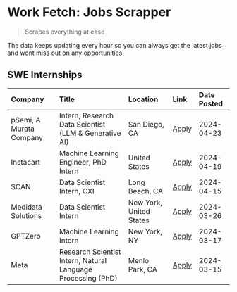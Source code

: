# Work Fetch: Jobs Scrapper
> Scrapes everything at ease

The data keeps updating every hour so you can always get the latest jobs and wont miss out on any opportunities.

## SWE Internships
<!--START_SECTION:workfetch-->
| Company                 | Title                                                        | Location                | Link                                                                                                                                                                                                                                                                               | Date Posted   |
|:------------------------|:-------------------------------------------------------------|:------------------------|:-----------------------------------------------------------------------------------------------------------------------------------------------------------------------------------------------------------------------------------------------------------------------------------|:--------------|
| pSemi, A Murata Company | Intern, Research Data Scientist (LLM & Generative AI)        | San Diego, CA           | [Apply](https://www.linkedin.com/jobs/view/intern-research-data-scientist-llm-generative-ai-at-psemi-a-murata-company-3887074168?refId=2sD8YFV%2Fb0qkolkMI9HnEw%3D%3D&trackingId=%2FAX%2FGcavkehUxMq6n8%2B4ZA%3D%3D&position=4&pageNum=0&trk=public_jobs_jserp-result_search-card) | 2024-04-23    |
| Instacart               | Machine Learning Engineer, PhD Intern                        | United States           | [Apply](https://www.linkedin.com/jobs/view/machine-learning-engineer-phd-intern-at-instacart-3901991739?refId=2sD8YFV%2Fb0qkolkMI9HnEw%3D%3D&trackingId=sXoqf4Wp8uNzF4TCV6de9g%3D%3D&position=2&pageNum=0&trk=public_jobs_jserp-result_search-card)                                | 2024-04-19    |
| SCAN                    | Data Scientist Intern, CXI                                   | Long Beach, CA          | [Apply](https://www.linkedin.com/jobs/view/data-scientist-intern-cxi-at-scan-3899690492?refId=2sD8YFV%2Fb0qkolkMI9HnEw%3D%3D&trackingId=C8k7uLPDEruQl0Ob0%2BpZlQ%3D%3D&position=9&pageNum=0&trk=public_jobs_jserp-result_search-card)                                              | 2024-04-15    |
| Medidata Solutions      | Data Scientist Intern                                        | New York, United States | [Apply](https://www.linkedin.com/jobs/view/data-scientist-intern-at-medidata-solutions-3810253704?refId=2sD8YFV%2Fb0qkolkMI9HnEw%3D%3D&trackingId=V9hUulZivpOkDGlIS6NyBQ%3D%3D&position=8&pageNum=0&trk=public_jobs_jserp-result_search-card)                                      | 2024-03-26    |
| GPTZero                 | Machine Learning Intern                                      | New York, NY            | [Apply](https://www.linkedin.com/jobs/view/machine-learning-intern-at-gptzero-3860723963?refId=2sD8YFV%2Fb0qkolkMI9HnEw%3D%3D&trackingId=l2HQ2CfPkPnRNsYNthEbYA%3D%3D&position=7&pageNum=0&trk=public_jobs_jserp-result_search-card)                                               | 2024-03-17    |
| Meta                    | Research Scientist Intern, Natural Language Processing (PhD) | Menlo Park, CA          | [Apply](https://www.linkedin.com/jobs/view/research-scientist-intern-natural-language-processing-phd-at-meta-3858718375?refId=2sD8YFV%2Fb0qkolkMI9HnEw%3D%3D&trackingId=Qb0slBJZp8k7R32BZMooXw%3D%3D&position=10&pageNum=0&trk=public_jobs_jserp-result_search-card)               | 2024-03-15    |
<!--END_SECTION:workfetch-->
